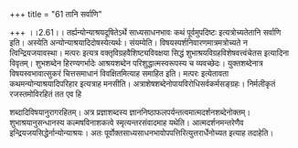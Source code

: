 +++
title = "61 तानि सर्वाणि"

+++
।।2.61।। तर्ह्यन्योन्याश्रयदूषितेऽर्थे साध्यसाधनभावः कथं पूर्वमुपदिष्टः
इत्यत्रोच्यतेतानि सर्वाणि इति। अस्येति
अन्योन्याश्रयादिदोषस्येत्यर्थः। संयम्येति।
विषयस्पर्शनिवारणमात्रमत्रोच्यते न त्विन्द्रियजयावस्था। मत्परः इत्यत्र
वक्तृविग्रहवैशिष्ट्यविवक्षया सिद्धं शुभाश्रयविग्रहविशेषवत्त्वंचेतस
इत्यादिना विवृतम्। शुभशब्देन हिरण्यगर्भादेः आश्रयशब्देन
परिशुद्धात्मस्वरूपस्य च व्यवच्छेदः। युक्तशब्देनात्र विषयस्वभावात्सुकरं
चित्तसमाधानं विवक्षितमित्याह समाहित इति। मत्परः इत्येतावता
कथमन्योन्याश्रयादिपरिहार इत्यत्राह मनसीति।
अत्राशेषशब्देनोपायविरोधिसर्वकर्मसङ्ग्रहः। निर्मलीकृतं रजस्तमोविरहितं तत
एव हि

शब्दादिविषयानुरागरहितम्। अत्र प्रज्ञाशब्दस्य
ज्ञाननिष्ठाफलपर्यन्तत्वमात्मदर्शनशब्देनोक्तम्। शुभाश्रयानुसन्धानस्य
कल्मषविनाशकत्वे स्मृत्यन्तरसंवादमाह यथेति। आत्मदर्शनमन्तरेणैव
इन्द्रियजयसिद्धेर्नान्योन्याश्रयः। अतः
पूर्वोक्तसाध्यसाधनभावोपपत्तिरित्युत्तरार्धेनोच्यत इत्याह तदाहेति।  
  
